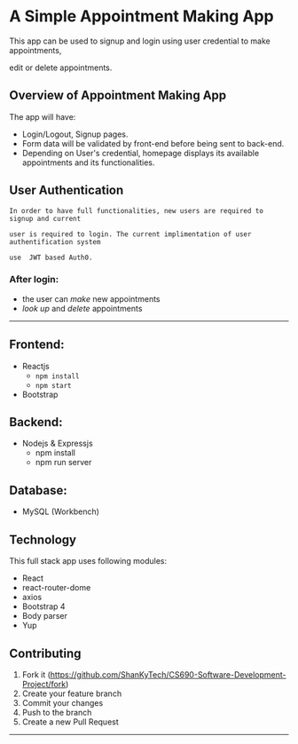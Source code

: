 # A Simple Appointment Making App

This app can be used to signup and login using user credential to make appointments,

edit or delete appointments.

## Overview of Appointment Making App

The app will have:

- Login/Logout, Signup pages.
- Form data will be validated by front-end before being sent to back-end.
- Depending on User's credential, homepage displays its available appointments and its functionalities.

## User Authentication

    In order to have full functionalities, new users are required to signup and current

    user is required to login. The current implimentation of user authentification system

    use  JWT based Auth0.

### After login:

- the user can _make_ new appointments
- _look up_ and _delete_ appointments

---

## Frontend:

- Reactjs
    - ``` npm install ```
    - ``` npm start ```
- Bootstrap

## Backend:

- Nodejs & Expressjs
    - npm install
    - npm run server

## Database:

- MySQL (Workbench)
    

## Technology

This full stack app uses following modules:

- React
- react-router-dome
- axios
- Bootstrap 4
- Body parser
- Yup

## Contributing

1. Fork it (<https://github.com/ShanKyTech/CS690-Software-Development-Project/fork>)
2. Create your feature branch
3. Commit your changes
4. Push to the branch
5. Create a new Pull Request

---
